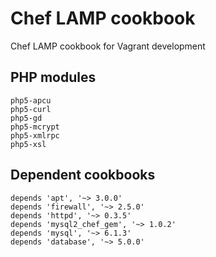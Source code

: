 # Chef LAMP cookbook

Chef LAMP cookbook for Vagrant development

## PHP modules

````
php5-apcu
php5-curl
php5-gd
php5-mcrypt
php5-xmlrpc
php5-xsl
````

## Dependent cookbooks

````
depends 'apt', '~> 3.0.0'
depends 'firewall', '~> 2.5.0'
depends 'httpd', '~> 0.3.5'
depends 'mysql2_chef_gem', '~> 1.0.2'
depends 'mysql', '~> 6.1.3'
depends 'database', '~> 5.0.0'
````

